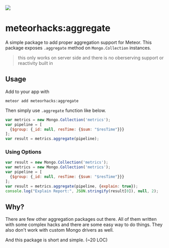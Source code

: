 [![](https://api.travis-ci.org/meteorhacks/meteor-aggregate.svg)](https://travis-ci.org/meteorhacks/meteor-aggregate)

# meteorhacks:aggregate

A simple package to add proper aggregation support for Meteor. This package exposes `.aggregate` method on `Mongo.Collection` instances.

> this only works on server side and there is no oberserving support or reactivity built in

## Usage

Add to your app with
```
meteor add meteorhacks:aggregate
```

Then simply use `.aggregate` function like below.

```js
var metrics = new Mongo.Collection('metrics');
var pipeline = [
  {$group: {_id: null, resTime: {$sum: "$resTime"}}}
];
var result = metrics.aggregate(pipeline);
```

### Using Options

~~~js
var result = new Mongo.Collection('metrics');
var metrics = new Mongo.Collection('metrics');
var pipeline = [
  {$group: {_id: null, resTime: {$sum: "$resTime"}}}
];
var result = metrics.aggregate(pipeline, {explain: true});
console.log("Explain Report:", JSON.stringify(result[0]), null, 2);
~~~

## Why?

There are few other aggregation packages out there. All of them written with some complex hacks and there are some easy way to do things.
They also don't work with custom Mongo drivers as well.

And this package is short and simple. (~20 LOC)
